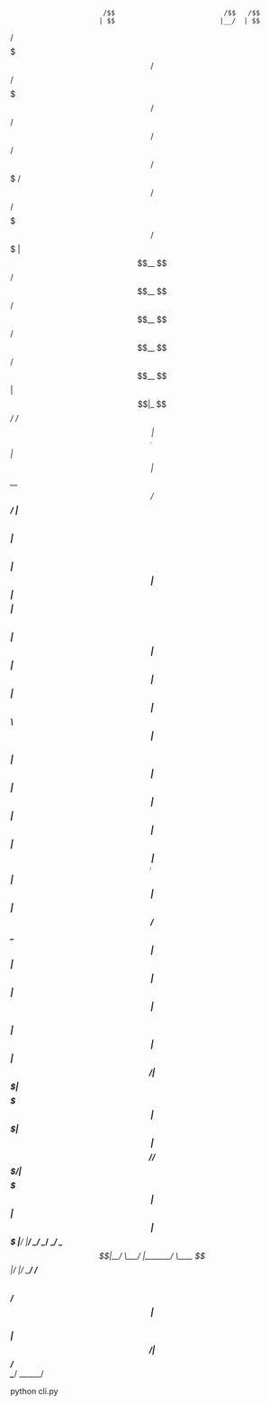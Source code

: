                           /$$                           /$$   /$$                                                  
                          | $$                          |__/  | $$                                                  
 /$$$$$$$   /$$$$$$   /$$$$$$$  /$$$$$$         /$$$$$$  /$$ /$$$$$$          /$$$$$$$ /$$   /$$ /$$$$$$$   /$$$$$$$
| $$__  $$ /$$__  $$ /$$__  $$ /$$__  $$       /$$__  $$| $$|_  $$_/         /$$_____/| $$  | $$| $$__  $$ /$$_____/
| $$  \ $$| $$  \ $$| $$  | $$| $$$$$$$$      | $$  \ $$| $$  | $$          |  $$$$$$ | $$  | $$| $$  \ $$| $$      
| $$  | $$| $$  | $$| $$  | $$| $$_____/      | $$  | $$| $$  | $$ /$$       \____  $$| $$  | $$| $$  | $$| $$      
| $$  | $$|  $$$$$$/|  $$$$$$$|  $$$$$$$      |  $$$$$$$| $$  |  $$$$/       /$$$$$$$/|  $$$$$$$| $$  | $$|  $$$$$$$
|__/  |__/ \______/  \_______/ \_______/       \____  $$|__/   \___/        |_______/  \____  $$|__/  |__/ \_______/
                                               /$$  \ $$                               /$$  | $$                    
                                              |  $$$$$$/                              |  $$$$$$/                    
                                               \______/                                \______/                     

python cli.py 